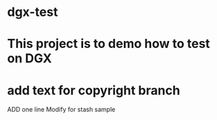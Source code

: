 # dgx-test
# This project is to demo how to test on DGX
# add text for copyright branch
ADD one line
Modify for stash sample

